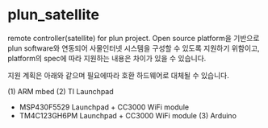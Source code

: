 plun_satellite
==============

remote controller(satellite) for plun project.
Open source platform을 기반으로 plun software와 연동되어 사물인터넷 시스템을 구성할 수 있도록 지원하기 위함이고, platform의 spec에 따라 지원하는 내용은 차이가 있을 수 있습니다.

지원 계획은 아래와 같으며 필요에따라 호환 하드웨어로 대체될 수 있습니다.

(1) ARM mbed
(2) TI Launchpad
  * MSP430F5529 Launchpad + CC3000 WiFi module
  * TM4C123GH6PM Launchpad + CC3000 WiFi module
(3) Arduino
